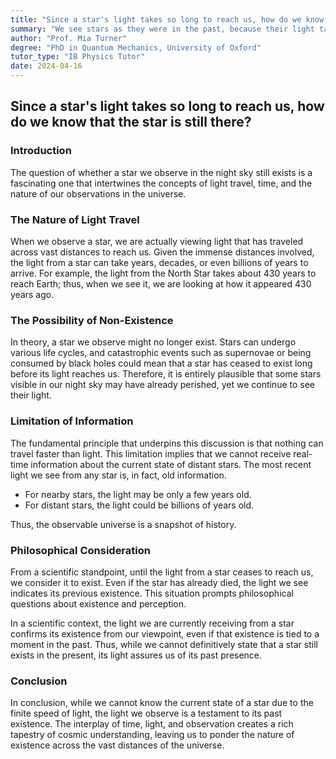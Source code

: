 ```yaml
---
title: "Since a star's light takes so long to reach us, how do we know that the star is still there?"
summary: "We see stars as they were in the past, because their light takes time to reach us.  While a star might not exist now, we only see its past light, so it appears to exist from our perspective.  This is a philosophical question, as the star's light still reaches us, making it scientifically "present." #space #astronomy #stars"
author: "Prof. Mia Turner"
degree: "PhD in Quantum Mechanics, University of Oxford"
tutor_type: "IB Physics Tutor"
date: 2024-04-16
---
```


## Since a star's light takes so long to reach us, how do we know that the star is still there?

### Introduction

The question of whether a star we observe in the night sky still exists is a fascinating one that intertwines the concepts of light travel, time, and the nature of our observations in the universe. 

### The Nature of Light Travel

When we observe a star, we are actually viewing light that has traveled across vast distances to reach us. Given the immense distances involved, the light from a star can take years, decades, or even billions of years to arrive. For example, the light from the North Star takes about 430 years to reach Earth; thus, when we see it, we are looking at how it appeared 430 years ago.

### The Possibility of Non-Existence

In theory, a star we observe might no longer exist. Stars can undergo various life cycles, and catastrophic events such as supernovae or being consumed by black holes could mean that a star has ceased to exist long before its light reaches us. Therefore, it is entirely plausible that some stars visible in our night sky may have already perished, yet we continue to see their light.

### Limitation of Information

The fundamental principle that underpins this discussion is that nothing can travel faster than light. This limitation implies that we cannot receive real-time information about the current state of distant stars. The most recent light we see from any star is, in fact, old information. 

- For nearby stars, the light may be only a few years old.
- For distant stars, the light could be billions of years old.

Thus, the observable universe is a snapshot of history. 

### Philosophical Consideration

From a scientific standpoint, until the light from a star ceases to reach us, we consider it to exist. Even if the star has already died, the light we see indicates its previous existence. This situation prompts philosophical questions about existence and perception. 

In a scientific context, the light we are currently receiving from a star confirms its existence from our viewpoint, even if that existence is tied to a moment in the past. Thus, while we cannot definitively state that a star still exists in the present, its light assures us of its past presence.

### Conclusion

In conclusion, while we cannot know the current state of a star due to the finite speed of light, the light we observe is a testament to its past existence. The interplay of time, light, and observation creates a rich tapestry of cosmic understanding, leaving us to ponder the nature of existence across the vast distances of the universe.
    